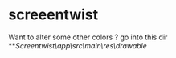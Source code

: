 # screeentwist



Want to alter some other colors ?
go into this dir ***Screentwist\app\src\main\res\drawable*


